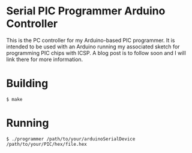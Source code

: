 Serial PIC Programmer Arduino Controller
========================================

This is the PC controller for my Arduino-based PIC programmer. It is intended to be used with an Arduino running my associated sketch for programming PIC chips with ICSP. A blog post is to follow soon and I will link there for more information.

Building
========

```
$ make
```

Running
=======

```
$ ./programmer /path/to/your/arduinoSerialDevice /path/to/your/PIC/hex/file.hex
```

